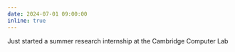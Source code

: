 ```yaml
---
date: 2024-07-01 09:00:00
inline: true
---
```


Just started a summer research internship at the Cambridge Computer Lab
